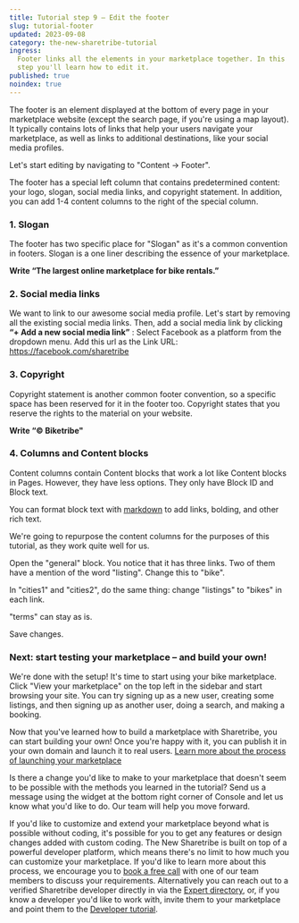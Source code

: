 ```yaml
---
title: Tutorial step 9 – Edit the footer
slug: tutorial-footer
updated: 2023-09-08
category: the-new-sharetribe-tutorial
ingress:
  Footer links all the elements in your marketplace together. In this
  step you'll learn how to edit it.
published: true
noindex: true
---
```


The footer is an element displayed at the bottom of every page in your
marketplace website (except the search page, if you're using a map
layout). It typically contains lots of links that help your users
navigate your marketplace, as well as links to additional destinations,
like your social media profiles.

Let's start editing by navigating to "Content → Footer".

The footer has a special left column that contains predetermined
content: your logo, slogan, social media links, and copyright statement.
In addition, you can add 1-4 content columns to the right of the special
column.

### 1. Slogan

The footer has two specific place for "Slogan" as it's a common
convention in footers. Slogan is a one liner describing the essence of
your marketplace.

**Write “The largest online marketplace for bike rentals.”**

### 2. Social media links

We want to link to our awesome social media profile. Let's start by
removing all the existing social media links. Then, add a social media
link by clicking **“+ Add a new social media link”** : Select Facebook
as a platform from the dropdown menu. Add this url as the Link URL:
https://facebook.com/sharetribe

### 3. Copyright

Copyright statement is another common footer convention, so a specific
space has been reserved for it in the footer too. Copyright states that
you reserve the rights to the material on your website.

**Write “© Biketribe"**

### 4. Columns and Content blocks

Content columns contain Content blocks that work a lot like Content
blocks in Pages. However, they have less options. They only have Block
ID and Block text.

You can format block text with
[markdown](https://www.markdownguide.org/basic-syntax/) to add links,
bolding, and other rich text.

We're going to repurpose the content columns for the
purposes of this tutorial, as they work quite well for us.

Open the "general" block. You notice that it has three links. Two of
them have a mention of the word "listing". Change this to "bike".

In "cities1" and "cities2", do the same thing: change "listings" to
"bikes" in each link.

"terms" can stay as is.

Save changes.

### Next: start testing your marketplace – and build your own!

We're done with the setup! It's time to start using your bike
marketplace. Click "View your marketplace" on the top left in the
sidebar and start browsing your site. You can try signing up as a new
user, creating some listings, and then signing up as another user, doing
a search, and making a booking.

Now that you've learned how to build a marketplace with Sharetribe, you
can start building your own! Once you're happy with it, you can publish
it in your own domain and launch it to real users.
[Learn more about the process of launching your marketplace](www.sharetribe.com/docs/the-new-sharetribe/going-live/)

Is there a change you'd like to make to your marketplace that doesn't
seem to be possible with the methods you learned in the tutorial? Send
us a message using the widget at the bottom right corner of Console and
let us know what you'd like to do. Our team will help you move forward.

If you'd like to customize and extend your marketplace beyond what is
possible without coding, it's possible for you to get any features or
design changes added with custom coding. The New Sharetribe is built on
top of a powerful developer platform, which means there's no limit to
how much you can customize your marketplace. If you'd like to learn more
about this process, we encourage you to
[book a free call](https://calendly.com/the-new-sharetribe-pilot-discussions/onboarding-feedback)
with one of our team members to discuss your requirements. Alternatively
you can reach out to a verified Sharetribe developer directly in via the
[Expert directory](https://www.sharetribe.com/experts/), or, if you know
a developer you'd like to work with, invite them to your marketplace and
point them to the
[Developer tutorial](https://www.sharetribe.com/docs/tutorial/introduction/).
